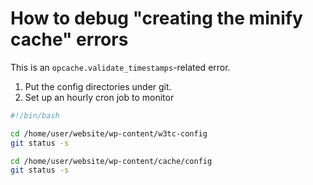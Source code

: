 # How to debug "creating the minify cache" errors

This is an `opcache.validate_timestamps`-related error.

1. Put the config directories under git.
1. Set up an hourly cron job to monitor

```bash
#!/bin/bash

cd /home/user/website/wp-content/w3tc-config
git status -s

cd /home/user/website/wp-content/cache/config
git status -s
```
